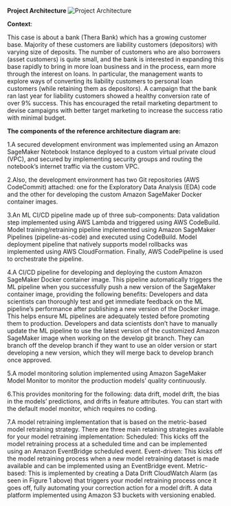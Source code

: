 **Project Architecture**
![Project Architecture](https://github.com/shaikh96arshad/AWS-Projects/blob/main/Bank%20Personal%20Loan%20Modelling/images/pipeline_img.png)

**Context**:

This case is about a bank (Thera Bank) which has a growing customer base. Majority of these customers are liability customers (depositors) with varying size of deposits. The number of customers who are also borrowers (asset customers) is quite small, and the bank is interested in expanding this base rapidly to bring in more loan business and in the process, earn more through the interest on loans. In particular, the management wants to explore ways of converting its liability customers to personal loan customers (while retaining them as depositors). A campaign that the bank ran last year for liability customers showed a healthy conversion rate of over 9% success. This has encouraged the retail marketing department to devise campaigns with better target marketing to increase the success ratio with minimal budget.


**The components of the reference architecture diagram are:**

1.A secured development environment was implemented using an Amazon SageMaker Notebook Instance deployed to a custom virtual private cloud (VPC), and secured by implementing security groups and routing the notebook’s internet traffic via the custom VPC.

2.Also, the development environment has two Git repositories (AWS CodeCommit) attached: one for the Exploratory Data Analysis (EDA) code and the other for developing the custom Amazon SageMaker Docker container images.

3.An ML CI/CD pipeline made up of three sub-components:
Data validation step implemented using AWS Lambda and triggered using AWS CodeBuild.
Model training/retraining pipeline implemented using Amazon SageMaker Pipelines (pipeline-as-code) and executed using CodeBuild.
Model deployment pipeline that natively supports model rollbacks was implemented using AWS CloudFormation.
Finally, AWS CodePipeline is used to orchestrate the pipeline.

4.A CI/CD pipeline for developing and deploying the custom Amazon SageMaker Docker container image. This pipeline automatically triggers the ML pipeline when you successfully push a new version of the SageMaker container image, providing the following benefits:
Developers and data scientists can thoroughly test and get immediate feedback on the ML pipeline’s performance after publishing a new version of the Docker image. This helps ensure ML pipelines are adequately tested before promoting them to production.
Developers and data scientists don’t have to manually update the ML pipeline to use the latest version of the customized Amazon SageMaker image when working on the develop git branch. They can branch off the develop branch if they want to use an older version or start developing a new version, which they will merge back to develop branch once approved.

5.A model monitoring solution implemented using Amazon SageMaker Model Monitor to monitor the production models’ quality continuously.

6.This provides monitoring for the following: data drift, model drift, the bias in the models’ predictions, and drifts in feature attributes. You can start with the default model monitor, which requires no coding.

7.A model retraining implementation that is based on the metric-based model retraining strategy. There are three main retaining strategies available for your model retraining implementation:
Scheduled: This kicks off the model retraining process at a scheduled time and can be implemented using an Amazon EventBridge scheduled event.
Event-driven: This kicks off the model retraining process when a new model retraining dataset is made available and can be implemented using an EventBridge event.
Metric-based: This is implemented by creating a Data Drift CloudWatch Alarm (as seen in Figure 1 above) that triggers your model retraining process once it goes off, fully automating your correction action for a model drift.
A data platform implemented using Amazon S3 buckets with versioning enabled.